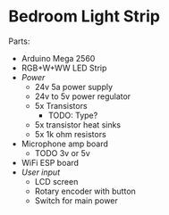 # Bedroom Light Strip

Parts:

- Arduino Mega 2560
- RGB+W+WW LED Strip
- _Power_
  - 24v 5a power supply
  - 24v to 5v power regulator
  - 5x Transistors
    - TODO: Type?
  - 5x transistor heat sinks
  - 5x 1k ohm resistors
- Microphone amp board
  - TODO 3v or 5v
- WiFi ESP board
- _User input_
  - LCD screen
  - Rotary encoder with button
  - Switch for main power
